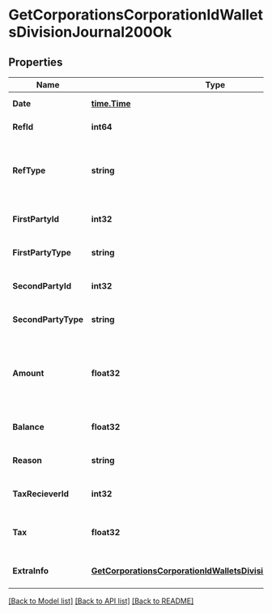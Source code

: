 # GetCorporationsCorporationIdWalletsDivisionJournal200Ok

## Properties
Name | Type | Description | Notes
------------ | ------------- | ------------- | -------------
**Date** | [**time.Time**](time.Time.md) | Date and time of transaction | [default to null]
**RefId** | **int64** | Unique journal reference ID | [default to null]
**RefType** | **string** | Transaction type, different type of transaction will populate different fields in &#x60;extra_info&#x60; | [default to null]
**FirstPartyId** | **int32** | first_party_id integer | [optional] [default to null]
**FirstPartyType** | **string** | first_party_type string | [optional] [default to null]
**SecondPartyId** | **int32** | second_party_id integer | [optional] [default to null]
**SecondPartyType** | **string** | second_party_type string | [optional] [default to null]
**Amount** | **float32** | Transaction amount. Positive when value transferred to the first party. Negative otherwise | [optional] [default to null]
**Balance** | **float32** | Wallet balance after transaction occurred | [optional] [default to null]
**Reason** | **string** | reason string | [optional] [default to null]
**TaxRecieverId** | **int32** | the corporation ID receiving any tax paid | [optional] [default to null]
**Tax** | **float32** | Tax amount received for tax related transactions | [optional] [default to null]
**ExtraInfo** | [**GetCorporationsCorporationIdWalletsDivisionJournalExtraInfo**](get_corporations_corporation_id_wallets_division_journal_extra_info.md) |  | [optional] [default to null]

[[Back to Model list]](../README.md#documentation-for-models) [[Back to API list]](../README.md#documentation-for-api-endpoints) [[Back to README]](../README.md)


